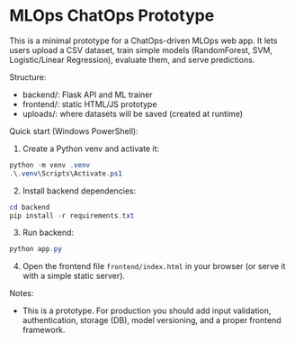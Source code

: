 # MLOps ChatOps Prototype

This is a minimal prototype for a ChatOps-driven MLOps web app. It lets users upload a CSV dataset, train simple models (RandomForest, SVM, Logistic/Linear Regression), evaluate them, and serve predictions.

Structure:
- backend/: Flask API and ML trainer
- frontend/: static HTML/JS prototype
- uploads/: where datasets will be saved (created at runtime)

Quick start (Windows PowerShell):

1. Create a Python venv and activate it:

```powershell
python -m venv .venv
.\.venv\Scripts\Activate.ps1
```

2. Install backend dependencies:

```powershell
cd backend
pip install -r requirements.txt
```

3. Run backend:

```powershell
python app.py
```

4. Open the frontend file `frontend/index.html` in your browser (or serve it with a simple static server).

Notes:
- This is a prototype. For production you should add input validation, authentication, storage (DB), model versioning, and a proper frontend framework.
